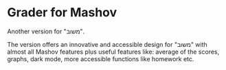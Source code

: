 # Grader for Mashov

Another version for "משוב".

The version offers an innovative and accessible design for "משוב" with almost all Mashov features plus useful features like: average of the scores, graphs, dark mode, more accessible functions like homework etc.